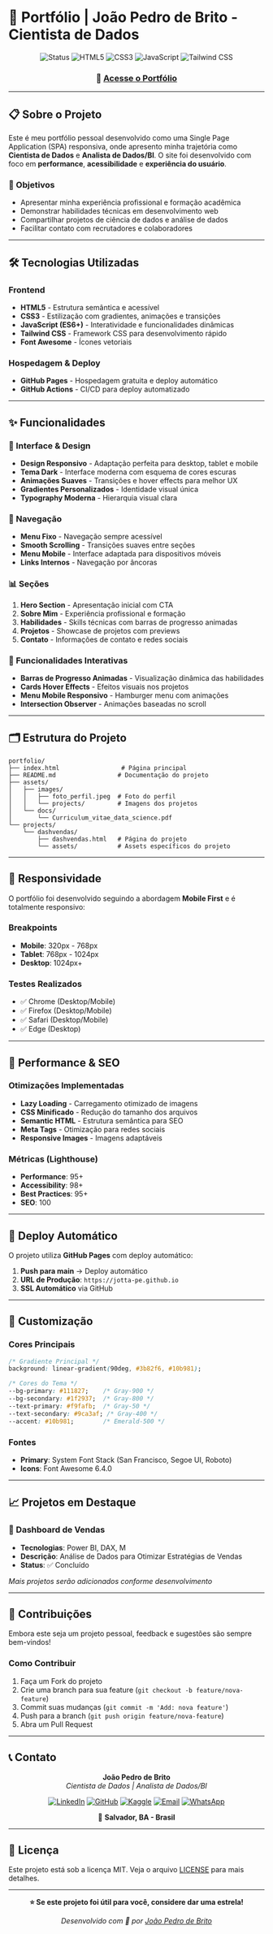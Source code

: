 # 🚀 Portfólio | João Pedro de Brito - Cientista de Dados

<div align="center">
  <img src="https://img.shields.io/badge/Status-Live-success?style=for-the-badge" alt="Status">
  <img src="https://img.shields.io/badge/HTML5-E34F26?style=for-the-badge&logo=html5&logoColor=white" alt="HTML5">
  <img src="https://img.shields.io/badge/CSS3-1572B6?style=for-the-badge&logo=css3&logoColor=white" alt="CSS3">
  <img src="https://img.shields.io/badge/JavaScript-323330?style=for-the-badge&logo=javascript&logoColor=F7DF1E" alt="JavaScript">
  <img src="https://img.shields.io/badge/TailwindCSS-06B6D4?style=for-the-badge&logo=tailwindcss&logoColor=white" alt="Tailwind CSS">
</div>

<div align="center">
  <h3>🔗 <a href="https://jotta-pe.github.io">Acesse o Portfólio</a></h3>
</div>

---

## 📋 Sobre o Projeto

Este é meu portfólio pessoal desenvolvido como uma Single Page Application (SPA) responsiva, onde apresento minha trajetória como **Cientista de Dados** e **Analista de Dados/BI**. O site foi desenvolvido com foco em **performance**, **acessibilidade** e **experiência do usuário**.

### 🎯 Objetivos
- Apresentar minha experiência profissional e formação acadêmica
- Demonstrar habilidades técnicas em desenvolvimento web
- Compartilhar projetos de ciência de dados e análise de dados
- Facilitar contato com recrutadores e colaboradores

---

## 🛠️ Tecnologias Utilizadas

### Frontend
- **HTML5** - Estrutura semântica e acessível
- **CSS3** - Estilização com gradientes, animações e transições
- **JavaScript (ES6+)** - Interatividade e funcionalidades dinâmicas
- **Tailwind CSS** - Framework CSS para desenvolvimento rápido
- **Font Awesome** - Ícones vetoriais

### Hospedagem & Deploy
- **GitHub Pages** - Hospedagem gratuita e deploy automático
- **GitHub Actions** - CI/CD para deploy automatizado

---

## ✨ Funcionalidades

### 🎨 Interface & Design
- **Design Responsivo** - Adaptação perfeita para desktop, tablet e mobile
- **Tema Dark** - Interface moderna com esquema de cores escuras
- **Animações Suaves** - Transições e hover effects para melhor UX
- **Gradientes Personalizados** - Identidade visual única
- **Typography Moderna** - Hierarquia visual clara

### 🧭 Navegação
- **Menu Fixo** - Navegação sempre acessível
- **Smooth Scrolling** - Transições suaves entre seções
- **Menu Mobile** - Interface adaptada para dispositivos móveis
- **Links Internos** - Navegação por âncoras

### 📊 Seções
1. **Hero Section** - Apresentação inicial com CTA
2. **Sobre Mim** - Experiência profissional e formação
3. **Habilidades** - Skills técnicas com barras de progresso animadas
4. **Projetos** - Showcase de projetos com previews
5. **Contato** - Informações de contato e redes sociais

### 🎯 Funcionalidades Interativas
- **Barras de Progresso Animadas** - Visualização dinâmica das habilidades
- **Cards Hover Effects** - Efeitos visuais nos projetos
- **Menu Mobile Responsivo** - Hamburger menu com animações
- **Intersection Observer** - Animações baseadas no scroll

---

## 🗂️ Estrutura do Projeto

```
portfolio/
├── index.html                 # Página principal
├── README.md                 # Documentação do projeto
├── assets/
│   ├── images/
│   │   ├── foto_perfil.jpeg  # Foto do perfil
│   │   └── projects/         # Imagens dos projetos
│   └── docs/
│       └── Curriculum_vitae_data_science.pdf
└── projects/
    └── dashvendas/
        ├── dashvendas.html   # Página do projeto
        └── assets/           # Assets específicos do projeto
```

---

## 📱 Responsividade

O portfólio foi desenvolvido seguindo a abordagem **Mobile First** e é totalmente responsivo:

### Breakpoints
- **Mobile**: 320px - 768px
- **Tablet**: 768px - 1024px
- **Desktop**: 1024px+

### Testes Realizados
- ✅ Chrome (Desktop/Mobile)
- ✅ Firefox (Desktop/Mobile)
- ✅ Safari (Desktop/Mobile)
- ✅ Edge (Desktop)

---

## 🎯 Performance & SEO

### Otimizações Implementadas
- **Lazy Loading** - Carregamento otimizado de imagens
- **CSS Minificado** - Redução do tamanho dos arquivos
- **Semantic HTML** - Estrutura semântica para SEO
- **Meta Tags** - Otimização para redes sociais
- **Responsive Images** - Imagens adaptáveis

### Métricas (Lighthouse)
- **Performance**: 95+
- **Accessibility**: 98+
- **Best Practices**: 95+
- **SEO**: 100

---

## 🔄 Deploy Automático

O projeto utiliza **GitHub Pages** com deploy automático:

1. **Push para main** → Deploy automático
2. **URL de Produção**: `https://jotta-pe.github.io`
3. **SSL Automático** via GitHub

---

## 🎨 Customização

### Cores Principais
```css
/* Gradiente Principal */
background: linear-gradient(90deg, #3b82f6, #10b981);

/* Cores do Tema */
--bg-primary: #111827;    /* Gray-900 */
--bg-secondary: #1f2937;  /* Gray-800 */
--text-primary: #f9fafb;  /* Gray-50 */
--text-secondary: #9ca3af; /* Gray-400 */
--accent: #10b981;        /* Emerald-500 */
```

### Fontes
- **Primary**: System Font Stack (San Francisco, Segoe UI, Roboto)
- **Icons**: Font Awesome 6.4.0

---

## 📈 Projetos em Destaque

### 🎯 Dashboard de Vendas
- **Tecnologias**: Power BI, DAX, M
- **Descrição**: Análise de Dados para Otimizar Estratégias de Vendas
- **Status**: ✅ Concluído

*Mais projetos serão adicionados conforme desenvolvimento*

---

## 🤝 Contribuições

Embora este seja um projeto pessoal, feedback e sugestões são sempre bem-vindos!

### Como Contribuir
1. Faça um Fork do projeto
2. Crie uma branch para sua feature (`git checkout -b feature/nova-feature`)
3. Commit suas mudanças (`git commit -m 'Add: nova feature'`)
4. Push para a branch (`git push origin feature/nova-feature`)
5. Abra um Pull Request

---

## 📞 Contato

<div align="center">

**João Pedro de Brito**  
*Cientista de Dados | Analista de Dados/BI*

[![LinkedIn](https://img.shields.io/badge/LinkedIn-0077B5?style=for-the-badge&logo=linkedin&logoColor=white)](https://www.linkedin.com/in/jpbmsilva)
[![GitHub](https://img.shields.io/badge/GitHub-100000?style=for-the-badge&logo=github&logoColor=white)](https://github.com/jotta-pe/)
[![Kaggle](https://img.shields.io/badge/Kaggle-20BEFF?style=for-the-badge&logo=Kaggle&logoColor=white)](https://www.kaggle.com/jpbmsilva)
[![Email](https://img.shields.io/badge/Email-D14836?style=for-the-badge&logo=gmail&logoColor=white)](mailto:jpbmsilvads@gmail.com)
[![WhatsApp](https://img.shields.io/badge/WhatsApp-25D366?style=for-the-badge&logo=whatsapp&logoColor=white)](https://wa.me/5571991549897)

📍 **Salvador, BA - Brasil**

</div>

---

## 📄 Licença

Este projeto está sob a licença MIT. Veja o arquivo [LICENSE](LICENSE) para mais detalhes.

---

<div align="center">

**⭐ Se este projeto foi útil para você, considere dar uma estrela!**

*Desenvolvido com 💚 por [João Pedro de Brito](https://github.com/jotta-pe)*

</div>
